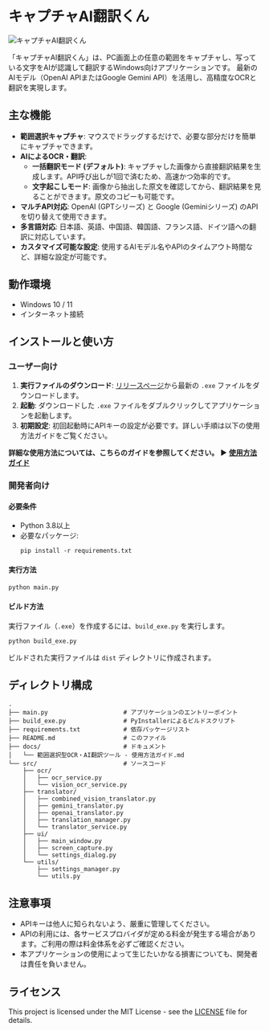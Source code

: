 # キャプチャAI翻訳くん

![キャプチャAI翻訳くん](https://user-images.githubusercontent.com/your-account/your-repo/your-image.png)  <!-- TODO: Add a screenshot of the application -->

「キャプチャAI翻訳くん」は、PC画面上の任意の範囲をキャプチャし、写っている文字をAIが認識して翻訳するWindows向けアプリケーションです。
最新のAIモデル（OpenAI APIまたはGoogle Gemini API）を活用し、高精度なOCRと翻訳を実現します。

## 主な機能

- **範囲選択キャプチャ**: マウスでドラッグするだけで、必要な部分だけを簡単にキャプチャできます。
- **AIによるOCR・翻訳**:
    - **一括翻訳モード (デフォルト)**: キャプチャした画像から直接翻訳結果を生成します。API呼び出しが1回で済むため、高速かつ効率的です。
    - **文字起こしモード**: 画像から抽出した原文を確認してから、翻訳結果を見ることができます。原文のコピーも可能です。
- **マルチAPI対応**: OpenAI (GPTシリーズ) と Google (Geminiシリーズ) のAPIを切り替えて使用できます。
- **多言語対応**: 日本語、英語、中国語、韓国語、フランス語、ドイツ語への翻訳に対応しています。
- **カスタマイズ可能な設定**: 使用するAIモデル名やAPIのタイムアウト時間など、詳細な設定が可能です。

## 動作環境

- Windows 10 / 11
- インターネット接続

## インストールと使い方

### ユーザー向け

1.  **実行ファイルのダウンロード**:
    [リリースページ](https://github.com/tarutaru247/LLM_Capture_Translation/releases)から最新の `.exe` ファイルをダウンロードします。
2.  **起動**:
    ダウンロードした `.exe` ファイルをダブルクリックしてアプリケーションを起動します。
3.  **初期設定**:
    初回起動時にAPIキーの設定が必要です。詳しい手順は以下の使用方法ガイドをご覧ください。

**詳細な使用方法については、こちらのガイドを参照してください。**
▶ [**使用方法ガイド**](./docs/範囲選択型OCR・AI翻訳ツール%20-%20使用方法ガイド.md)

### 開発者向け

#### 必要条件

- Python 3.8以上
- 必要なパッケージ:
  ```
  pip install -r requirements.txt
  ```

#### 実行方法

```bash
python main.py
```

#### ビルド方法

実行ファイル（`.exe`）を作成するには、`build_exe.py` を実行します。

```bash
python build_exe.py
```

ビルドされた実行ファイルは `dist` ディレクトリに作成されます。

## ディレクトリ構成

```
.
├── main.py                     # アプリケーションのエントリーポイント
├── build_exe.py                # PyInstallerによるビルドスクリプト
├── requirements.txt            # 依存パッケージリスト
├── README.md                   # このファイル
├── docs/                       # ドキュメント
│   └── 範囲選択型OCR・AI翻訳ツール - 使用方法ガイド.md
└── src/                        # ソースコード
    ├── ocr/
    │   ├── ocr_service.py
    │   └── vision_ocr_service.py
    ├── translator/
    │   ├── combined_vision_translator.py
    │   ├── gemini_translator.py
    │   ├── openai_translator.py
    │   ├── translation_manager.py
    │   └── translator_service.py
    ├── ui/
    │   ├── main_window.py
    │   ├── screen_capture.py
    │   └── settings_dialog.py
    └── utils/
        ├── settings_manager.py
        └── utils.py
```

## 注意事項

- APIキーは他人に知られないよう、厳重に管理してください。
- APIの利用には、各サービスプロバイダが定める料金が発生する場合があります。ご利用の際は料金体系を必ずご確認ください。
- 本アプリケーションの使用によって生じたいかなる損害についても、開発者は責任を負いません。

## ライセンス

This project is licensed under the MIT License - see the [LICENSE](LICENSE) file for details.
